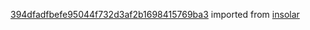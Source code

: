 [394dfadfbefe95044f732d3af2b1698415769ba3](https://github.com/insolar/insolar/commit/394dfadfbefe95044f732d3af2b1698415769ba3) imported from [insolar](https://github.com/insolar/insolar)
